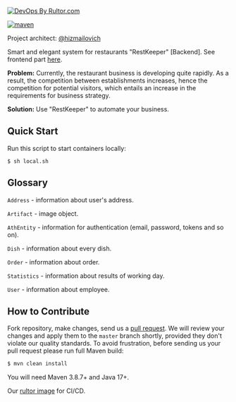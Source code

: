 [![DevOps By Rultor.com](https://www.rultor.com/b/hizmailovich/RestKeeper)](https://www.rultor.com/p/hizmailovich/RestKeeper)
<br>

[![maven](https://github.com/hizmailovich/RestKeeper/actions/workflows/maven.yml/badge.svg)](https://github.com/hizmailovich/RestKeeper/actions/workflows/maven.yml)

Project architect: [@hizmailovich](https://github.com/hizmailovich)

Smart and elegant system for restaurants "RestKeeper" [Backend]. See frontend part [here](https://github.com/hizmailovich/rest-keeper-ui).

**Problem:** Currently, the restaurant business is developing quite rapidly. As a result, the competition between establishments increases, hence the competition for potential visitors, which entails an increase in the requirements for business strategy.

**Solution:** Use "RestKeeper" to automate your business.

## Quick Start
Run this script to start containers locally:
```shell
$ sh local.sh
```

## Glossary
`Address` - information about user's address.

`Artifact` - image object.

`AthEntity` - information for authentication (email, password, tokens and so on).

`Dish` - information about every dish.

`Order` - information about order.

`Statistics` - information about results of working day.

`User` - information about employee.

## How to Contribute

Fork repository, make changes, send us a [pull request](https://www.yegor256.com/2014/04/15/github-guidelines.html).
We will review your changes and apply them to the `master` branch shortly,
provided they don't violate our quality standards. To avoid frustration,
before sending us your pull request please run full Maven build:

```bash
$ mvn clean install
```

You will need Maven 3.8.7+ and Java 17+.

Our [rultor image](https://github.com/eo-cqrs/eo-kafka-rultor-image) for CI/CD.